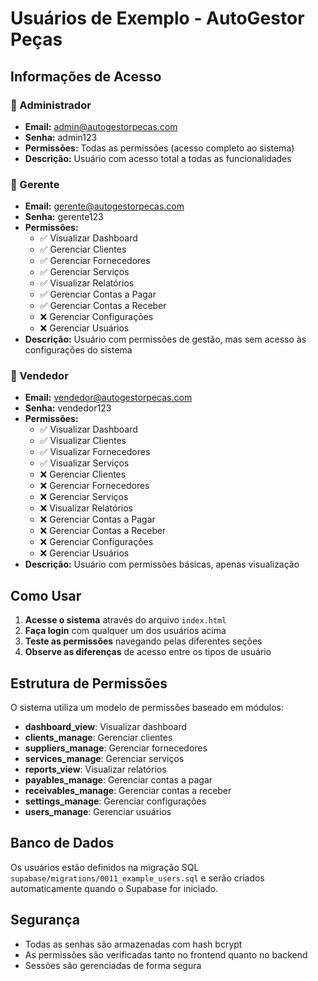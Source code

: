 # Usuários de Exemplo - AutoGestor Peças

## Informações de Acesso

### 👑 Administrador
- **Email:** admin@autogestorpecas.com
- **Senha:** admin123
- **Permissões:** Todas as permissões (acesso completo ao sistema)
- **Descrição:** Usuário com acesso total a todas as funcionalidades

### 👔 Gerente
- **Email:** gerente@autogestorpecas.com
- **Senha:** gerente123
- **Permissões:** 
  - ✅ Visualizar Dashboard
  - ✅ Gerenciar Clientes
  - ✅ Gerenciar Fornecedores
  - ✅ Gerenciar Serviços
  - ✅ Visualizar Relatórios
  - ✅ Gerenciar Contas a Pagar
  - ✅ Gerenciar Contas a Receber
  - ❌ Gerenciar Configurações
  - ❌ Gerenciar Usuários
- **Descrição:** Usuário com permissões de gestão, mas sem acesso às configurações do sistema

### 🛒 Vendedor
- **Email:** vendedor@autogestorpecas.com
- **Senha:** vendedor123
- **Permissões:**
  - ✅ Visualizar Dashboard
  - ✅ Visualizar Clientes
  - ✅ Visualizar Fornecedores
  - ✅ Visualizar Serviços
  - ❌ Gerenciar Clientes
  - ❌ Gerenciar Fornecedores
  - ❌ Gerenciar Serviços
  - ❌ Visualizar Relatórios
  - ❌ Gerenciar Contas a Pagar
  - ❌ Gerenciar Contas a Receber
  - ❌ Gerenciar Configurações
  - ❌ Gerenciar Usuários
- **Descrição:** Usuário com permissões básicas, apenas visualização

## Como Usar

1. **Acesse o sistema** através do arquivo `index.html`
2. **Faça login** com qualquer um dos usuários acima
3. **Teste as permissões** navegando pelas diferentes seções
4. **Observe as diferenças** de acesso entre os tipos de usuário

## Estrutura de Permissões

O sistema utiliza um modelo de permissões baseado em módulos:

- **dashboard_view**: Visualizar dashboard
- **clients_manage**: Gerenciar clientes
- **suppliers_manage**: Gerenciar fornecedores
- **services_manage**: Gerenciar serviços
- **reports_view**: Visualizar relatórios
- **payables_manage**: Gerenciar contas a pagar
- **receivables_manage**: Gerenciar contas a receber
- **settings_manage**: Gerenciar configurações
- **users_manage**: Gerenciar usuários

## Banco de Dados

Os usuários estão definidos na migração SQL `supabase/migrations/0011_example_users.sql` e serão criados automaticamente quando o Supabase for iniciado.

## Segurança

- Todas as senhas são armazenadas com hash bcrypt
- As permissões são verificadas tanto no frontend quanto no backend
- Sessões são gerenciadas de forma segura